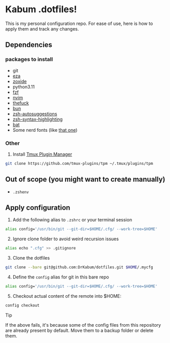 # Kabum .dotfiles!

This is my personal configuration repo. For ease of use, here is how to apply them and track any changes.

## Dependencies
### packages to install

- git
- [eza](https://github.com/eza-community/eza)
- [zoxide](https://github.com/ajeetdsouza/zoxide)
- python3.11
- [fzf](https://github.com/junegunn/fzf)
- [nvim](https://neovim.io/)
- [thefuck](https://github.com/nvbn/thefuck)
- [bun](https://bun.sh/)
- [zsh-autosuggestions](https://github.com/zsh-users/zsh-autosuggestions)
- [zsh-syntax-highlighting](https://github.com/zsh-users/zsh-syntax-highlighting)
- [bat](https://github.com/sharkdp/bat)
- Some nerd fonts (like [that one](https://www.nerdfonts.com/))

### Other

1. Install [Tmux Plugin Manager](https://github.com/tmux-plugins/tpm)

```bash
git clone https://github.com/tmux-plugins/tpm ~/.tmux/plugins/tpm
```

## Out of scope (you might want to create manually)

- `.zshenv`

## Apply configuration

1. Add the following alias to `.zshrc` or your terminal session

```bash
alias config='/usr/bin/git --git-dir=$HOME/.cfg/ --work-tree=$HOME'
```

2. Ignore clone folder to avoid weird recursion issues

```bash
alias echo ".cfg" >> .gitignore
```

3. Clone the dotfiles 

```bash
git clone --bare git@github.com:DrKabum/dotfiles.git $HOME/.mycfg
```

4. Define the `config` alias for git in this bare repo

```bash
alias config='/usr/bin/git --git-dir=$HOME/.cfg/ --work-tree=$HOME'
```

5. Checkout actual content of the remote into $HOME:

```bash
config checkout 
```

>[!TIP]
> If the above fails, it's because some of the config files from this repository are already present by default. Move them to a backup folder or delete them.

